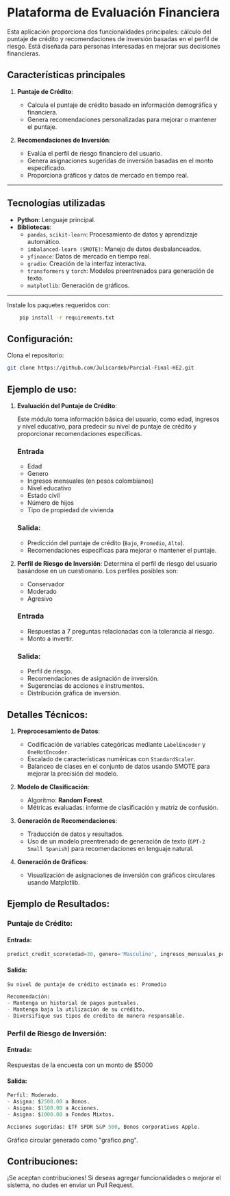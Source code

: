 # Plataforma de Evaluación Financiera

Esta aplicación proporciona dos funcionalidades principales: cálculo del puntaje de crédito y recomendaciones de inversión basadas en el perfil de riesgo. Está diseñada para personas interesadas en mejorar sus decisiones financieras.

## Características principales

1. **Puntaje de Crédito**: 
   - Calcula el puntaje de crédito basado en información demográfica y financiera.
   - Genera recomendaciones personalizadas para mejorar o mantener el puntaje.

2. **Recomendaciones de Inversión**:
   - Evalúa el perfil de riesgo financiero del usuario.
   - Genera asignaciones sugeridas de inversión basadas en el monto especificado.
   - Proporciona gráficos y datos de mercado en tiempo real.

---

## Tecnologías utilizadas

- **Python**: Lenguaje principal.
- **Bibliotecas**:
  - `pandas`, `scikit-learn`: Procesamiento de datos y aprendizaje automático.
  - `imbalanced-learn (SMOTE)`: Manejo de datos desbalanceados.
  - `yfinance`: Datos de mercado en tiempo real.
  - `gradio`: Creación de la interfaz interactiva.
  - `transformers` y `torch`: Modelos preentrenados para generación de texto.
  - `matplotlib`: Generación de gráficos.

---

Instale los paquetes requeridos con:
```bash
    pip install -r requirements.txt
```

## Configuración:

Clona el repositorio:
```bash
git clone https://github.com/Julicardeb/Parcial-Final-HE2.git
```

## Ejemplo de uso:

1. **Evaluación del Puntaje de Crédito**: 

    Este módulo toma información básica del usuario, como edad, ingresos y nivel educativo, para predecir su nivel de puntaje de crédito y proporcionar recomendaciones específicas.

    ### Entrada
    - Edad
    - Genero
    - Ingresos mensuales (en pesos colombianos)
    - Nivel educativo
    - Estado civil
    - Número de hijos
    - Tipo de propiedad de vivienda

    ### Salida:
    - Predicción del puntaje de crédito (`Bajo`, `Promedio`, `Alto`).
    - Recomendaciones específicas para mejorar o mantener el puntaje.

2. **Perfil de Riesgo de Inversión**:
    Determina el perfil de riesgo del usuario basándose en un cuestionario. Los perfiles posibles son:
    - Conservador
    - Moderado
    - Agresivo

    ### Entrada
    - Respuestas a 7 preguntas relacionadas con la tolerancia al riesgo.
    - Monto a invertir.

    ### Salida:
    - Perfil de riesgo.
    - Recomendaciones de asignación de inversión.
    - Sugerencias de acciones e instrumentos.
    - Distribución gráfica de inversión.

## Detalles Técnicos:

1. **Preprocesamiento de Datos**: 
   - Codificación de variables categóricas mediante `LabelEncoder` y `OneHotEncoder`.
   - Escalado de características numéricas con `StandardScaler`.
   - Balanceo de clases en el conjunto de datos usando SMOTE para mejorar la precisión del modelo.

2. **Modelo de Clasificación**:
   - Algoritmo: **Random Forest**.
   - Métricas evaluadas: informe de clasificación y matriz de confusión.

3. **Generación de Recomendaciones**:
   - Traducción de datos y resultados.
   - Uso de un modelo preentrenado de generación de texto (`GPT-2 Small Spanish`) para recomendaciones en lenguaje natural.

4. **Generación de Gráficos**:
   - Visualización de asignaciones de inversión con gráficos circulares usando Matplotlib.

## Ejemplo de Resultados:

### Puntaje de Crédito:

#### Entrada:
```python
predict_credit_score(edad=30, genero='Masculino', ingresos_mensuales_pesos=5000000, educacion='Licenciatura', estado_civil='Casado/a', num_hijos=1, propiedad_vivienda='Propietario')
```

#### Salida:
```python
Su nivel de puntaje de crédito estimado es: Promedio

Recomendación:
- Mantenga un historial de pagos puntuales.
- Mantenga baja la utilización de su crédito.
- Diversifique sus tipos de crédito de manera responsable.
```

### Perfil de Riesgo de Inversión:

#### Entrada: 
Respuestas de la encuesta con un monto de $5000

#### Salida:
```python
Perfil: Moderado.
- Asigna: $2500.00 a Bonos.
- Asigna: $1500.00 a Acciones.
- Asigna: $1000.00 a Fondos Mixtos.

Acciones sugeridas: ETF SPDR S&P 500, Bonos corporativos Apple.
```
Gráfico circular generado como "grafico.png".

## Contribuciones:

¡Se aceptan contribuciones! Si deseas agregar funcionalidades o mejorar el sistema, no dudes en enviar un Pull Request.
